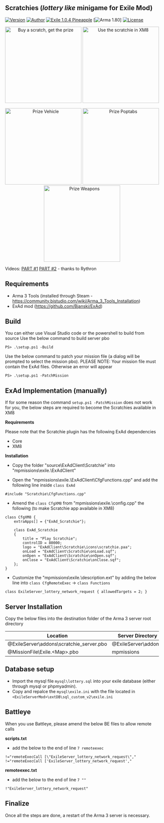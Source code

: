 ## Scratchies (*lottery like* minigame for Exile Mod)
[![Version](https://img.shields.io/badge/Version-1.4-green.svg)](https://github.com/ole1986/a3-exile-scratchie/releasese)
[![Author](https://img.shields.io/badge/Author-ole1986-green.svg)](https://github.com/ole1986)
[![Exile 1.0.4 Pineapple](https://img.shields.io/badge/Exile-1.0.3%20Lemon-C72651.svg)](http://www.exilemod.com/downloads/)
[![Arma 1.80](https://img.shields.io/badge/Arma-1.76-blue.svg)]
[![License](https://img.shields.io/badge/License-APL-blue.svg)](https://www.bistudio.com/community/licenses/arma-public-license)

<p align="center">
    <img src="images/scratchie-xm8apps.PNG" width="250" title="Buy a scratch, get the prize">
    <img src="images/scratchie-xm8apps-inside.PNG" width="250" title="Use the scratchie in XM8">
</p>
<p align="center">
    <img src="images/prize-vehicle.jpg" width="250" title="Prize Vehicle">
    <img src="images/prize-poptabs.jpg" width="250" title="Prize Poptabs">
    <img src="images/winner-message.png" width="250" title="Prize Weapons">
</p>

Videos: [PART #1](https://www.youtube.com/watch?v=zVPXYhhYrbU) [PART #2](https://www.youtube.com/watch?v=2MC45ycnOkc) - thanks to Rythron

## Requirements

+ Arma 3 Tools (installed through Steam - https://community.bistudio.com/wiki/Arma_3_Tools_Installation)
+ ExAd mod (https://github.com/Bjanski/ExAd)

## Build

You can either use Visual Studio code or the powershell to build from source
Use the below command to build server pbo

```
PS> .\setup.ps1 -Build
```

Use the below command to patch your mission file (a dialog will be prompted to select the mission pbo).
PLEASE NOTE: Your mission file must contain the ExAd files. Otherwise an error will appear

```
PS> .\setup.ps1 -PatchMission
```

## ExAd Implementation (manually)

If for some reason the command `setup.ps1 -PatchMission` does not work for you, the below steps are required to become the Scratchies available in XM8

**Requirements**

Please note that the Scratchie plugin has the following ExAd dependencies

* Core
* XM8

**Installation**

* Copy the folder "source\ExAdClient\Scratchie" into "mpmissions\exile.\ExAdClient"

* Open the "mpmissions\exile.\ExAdClient\CfgFunctions.cpp" and add the following line inside `class ExAd`

```
#include "Scratchie\CfgFunctions.cpp"
```

* Amend the `class CfgXM8` from "mpmissions\exile.\config.cpp" the following (to make Scratchie app available in XM8)

```
class CfgXM8 {
    extraApps[] = {"ExAd_Scratchie"};

    class ExAd_Scratchie
	{
		title = "Play Scratchie";
		controlID = 80000;
        logo = "ExAdClient\Scratchie\icons\scratchie.paa";
        onLoad = "ExAdClient\Scratchie\onLoad.sqf";
		onOpen = "ExAdClient\Scratchie\onOpen.sqf";
		onClose = "ExAdClient\Scratchie\onClose.sqf";
	};
}
```

* Customize the "mpmissions\exile.\description.ext" by adding the below line into `class CfgRemoteExec` -> `class Functions`

```
class ExileServer_lottery_network_request { allowedTargets = 2; }
```

## Server Installation

Copy the below files into the destination folder of the Arma 3 server root directory

Location                                 | Server Directory
---------------------------------------- | ----------------------
@ExileServer\addons\scratchie_server.pbo | @ExileServer\addons\
@MissionFile\Exile.&lt;Map&gt;.pbo       | mpmissions

## Database setup

+ Import the mysql file `mysql\lottery.sql` into your exile database (either through mysql or phpmyadmin).
+ Copy and repalce the `mysql\exile.ini` with the file located in `<ExileServerMod>\extDB\sql_custom_v2\exile.ini`

## Battleye

When you use Battleye, please amend the below BE files to allow remote calls

**scripts.txt**

+ add the below to the end of line `7 remoteexec`

 `!="remoteExecCall [\"ExileServer_lottery_network_request\"," !="remoteExecCall ['ExileServer_lottery_network_request',"`
 
**remoteexec.txt**

+ add the below to the end of line `7 ""`

 `!"ExileServer_lottery_network_request"`

## Finalize

Once all the steps are done, a restart of the Arma 3 server is necessary.

